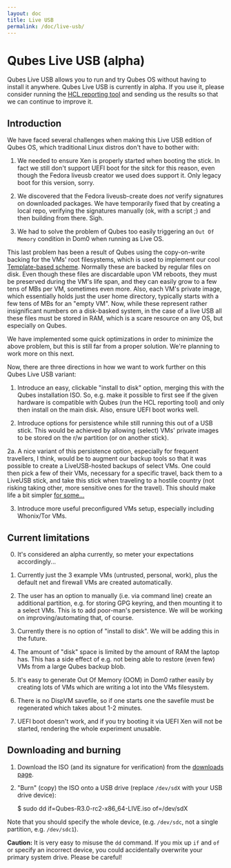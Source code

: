 ```yaml
---
layout: doc
title: Live USB
permalink: /doc/live-usb/
---
```


Qubes Live USB (alpha)
======================

Qubes Live USB allows you to run and try Qubes OS without having to install it
anywhere. Qubes Live USB is currently in alpha. If you use it, please consider
running the [HCL reporting tool](/hcl/) and sending us the results so that we
can continue to improve it.


Introduction
------------

We have faced several challenges when making this Live USB edition of Qubes OS,
which traditional Linux distros don't have to bother with:

1. We needed to ensure Xen is properly started when booting the stick. In fact
we still don't support UEFI boot for the sitck for this reason, even though the
Fedora liveusb creator we used does support it. Only legacy boot for this
version, sorry.

2. We discovered that the Fedora liveusb-create does *not* verify signatures on
downloaded packages. We have temporarily fixed that by creating a local repo,
verifying the signatures manually (ok, with a script ;) and then building from
there. Sigh.

3. We had to solve the problem of Qubes too easily triggering an `Out Of Memory`
condition in Dom0 when running as Live OS.

This last problem has been a result of Qubes using the copy-on-write backing for
the VMs' root filesystems, which is used to implement our cool
[Template-based scheme](/doc/software-update-vm/). Normally these are backed by
regular files on disk. Even though these files are discardable upon VM reboots,
they must be preserved during the VM's life span, and they can easily grow to a
few tens of MBs per VM, sometimes even more. Also, each VM's private
image, which essentially holds just the user home directory, typically starts
with a few tens of MBs for an "empty VM". Now, while these represent rather
insignificant numbers on a disk-basked system, in the case of a live USB all
these files must be stored in RAM, which is a scare resource on any OS, but
especially on Qubes.

We have implemented some quick optimizations in order to minimize the above
problem, but this is still far from a proper solution. We're planning to work
more on this next.

Now, there are three directions in how we want to work further on this Qubes
Live USB variant:

1. Introduce an easy, clickable "install to disk" option, merging this with the
Qubes installation ISO. So, e.g. make it possible to first see if the given
hardware is compatible with Qubes (run the HCL reporting tool) and only then
install on the main disk. Also, ensure UEFI boot works well.

2. Introduce options for persistence while still running this out of a USB
stick. This would be achieved by allowing (select) VMs' private images to be
stored on the r/w partition (or on another stick).

2a. A nice variant of this persistence option, especially for frequent
travellers, I think, would be to augment our backup tools so that it was
possible to create a LiveUSB-hosted backups of select VMs. One could then pick a
few of their VMs, necessary for a specific travel, back them to a LiveUSB stick,
and take this stick when traveling to a hostile country (not risking taking
other, more sensitive ones for the travel). This should make life a bit simpler
[for some...](https://twitter.com/rootkovska/status/541980196849872896)

3. Introduce more useful preconfigured VMs setup, especially including
Whonix/Tor VMs.


Current limitations
-------------------

0. It's considered an alpha currently, so meter your expectations
accordingly...

1. Currently just the 3 example VMs (untrusted, personal, work), plus the
default net and firewall VMs are created automatically.

2. The user has an option to manually (i.e. via command line) create an
additional partition, e.g. for storing GPG keyring, and then mounting it to a
select VMs. This is to add poor-man's persistence. We will be working on
improving/automating that, of course.

3. Currently there is no option of "install to disk". We will be adding this
in the future.

4. The amount of "disk" space is limited by the amount of RAM the laptop
has. This has a side effect of e.g. not being able to restore (even few) VMs
from a large Qubes backup blob.

5. It's easy to generate Out Of Memory (OOM) in Dom0 rather easily by creating
lots of VMs which are writing a lot into the VMs filesystem.

6. There is no DispVM savefile, so if one starts one the savefile must be
regenerated which takes about 1-2 minutes.

7. UEFI boot doesn't work, and if you try booting it via UEFI Xen will not be
started, rendering the whole experiment unusable.


Downloading and burning
-----------------------

1. Download the ISO (and its signature for verification) from the
   [downloads page](/downloads/#qubes-live-usb-alpha/).

2. "Burn" (copy) the ISO onto a USB drive (replace `/dev/sdX` with your USB
   drive device):

    $ sudo dd if=Qubes-R3.0-rc2-x86_64-LIVE.iso of=/dev/sdX

Note that you should specify the whole device, (e.g. `/dev/sdc`, not a single
partition, e.g. `/dev/sdc1`).

**Caution:** It is very easy to misuse the `dd` command. If you mix up `if` and
`of` or specify an incorrect device, you could accidentally overwrite your
primary system drive. Please be careful!
